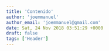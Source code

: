 ```yaml
---
title: 'Contenido'
author: 'joemmanuel'
author_email: 'joemmanuel@gmail.com'
date: Sat, 24 Nov 2018 03:51:29 +0000
draft: false
tags: ['Header']
---
```


